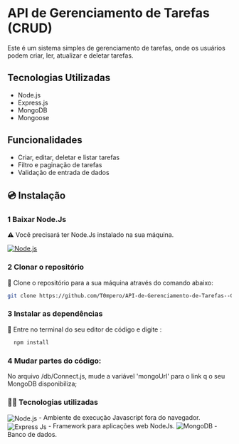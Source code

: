 # API de Gerenciamento de Tarefas (CRUD)
 Este é um sistema simples de gerenciamento de tarefas, onde os usuários podem criar, ler, atualizar e deletar tarefas. 

## Tecnologias Utilizadas

- Node.js
- Express.js
- MongoDB
- Mongoose


## Funcionalidades

- Criar, editar, deletar e listar tarefas
- Filtro e paginação de tarefas
- Validação de entrada de dados

## 💿 Instalação

### 1 Baixar Node.Js
⚠️ Você precisará ter Node.Js instalado na sua máquina.
<div>
 <a href="https://nodejs.org/pt">
<img align="center" alt="Node.js" src="https://img.shields.io/badge/Node.js-43853D?style=for-the-badge&logo=node.js&logoColor=white" />
 </a>
</div>

### 2 Clonar o repositório
 📂 Clone o repositório para a sua máquina através do comando abaixo:

   ```bash
   git clone https://github.com/T0mpero/API-de-Gerenciamento-de-Tarefas--CRUD-.git
   ```

### 3 Instalar as dependências

🔗 Entre no terminal do seu editor de código e digite : 
 ```bash
   npm install
   ```

### 4 Mudar partes do código:

No arquivo /db/Connect.js, mude a variável 'mongoUrl' para o link q o seu MongoDB disponibiliza;

### 👩‍💻 Tecnologias utilizadas

<div>
<img align="center" alt="Node.js" src="https://img.shields.io/badge/Node.js-43853D?style=for-the-badge&logo=node.js&logoColor=white" /> - Ambiente de execução Javascript fora do navegador.
<img align="center" alt="Express Js" src="https://img.shields.io/badge/Express.js-404D59?style=for-the-badge"/> - Framework para aplicações web NodeJs.
<img alt="MongoDB" src ="https://img.shields.io/badge/MongoDB-%234ea94b.svg?style=for-the-badge&logo=mongodb&logoColor=white"/> - Banco de dados.
 
</div>
